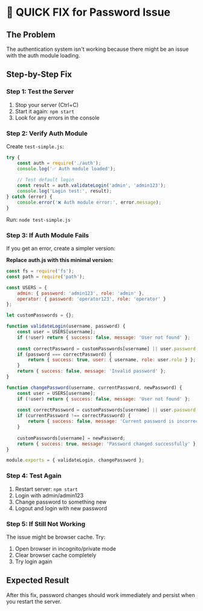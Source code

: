 # 🔧 QUICK FIX for Password Issue

## The Problem
The authentication system isn't working because there might be an issue with the auth module loading.

## Step-by-Step Fix

### Step 1: Test the Server
1. Stop your server (Ctrl+C)
2. Start it again: `npm start`
3. Look for any errors in the console

### Step 2: Verify Auth Module
Create `test-simple.js`:
```javascript
try {
    const auth = require('./auth');
    console.log('✅ Auth module loaded');
    
    // Test default login
    const result = auth.validateLogin('admin', 'admin123');
    console.log('Login test:', result);
} catch (error) {
    console.error('❌ Auth module error:', error.message);
}
```

Run: `node test-simple.js`

### Step 3: If Auth Module Fails
If you get an error, create a simpler version:

**Replace auth.js with this minimal version:**
```javascript
const fs = require('fs');
const path = require('path');

const USERS = {
    admin: { password: 'admin123', role: 'admin' },
    operator: { password: 'operator123', role: 'operator' }
};

let customPasswords = {};

function validateLogin(username, password) {
    const user = USERS[username];
    if (!user) return { success: false, message: 'User not found' };
    
    const correctPassword = customPasswords[username] || user.password;
    if (password === correctPassword) {
        return { success: true, user: { username, role: user.role } };
    }
    return { success: false, message: 'Invalid password' };
}

function changePassword(username, currentPassword, newPassword) {
    const user = USERS[username];
    if (!user) return { success: false, message: 'User not found' };
    
    const correctPassword = customPasswords[username] || user.password;
    if (currentPassword !== correctPassword) {
        return { success: false, message: 'Current password is incorrect' };
    }
    
    customPasswords[username] = newPassword;
    return { success: true, message: 'Password changed successfully' };
}

module.exports = { validateLogin, changePassword };
```

### Step 4: Test Again
1. Restart server: `npm start`
2. Login with admin/admin123
3. Change password to something new
4. Logout and login with new password

### Step 5: If Still Not Working
The issue might be browser cache. Try:
1. Open browser in incognito/private mode
2. Clear browser cache completely
3. Try login again

## Expected Result
After this fix, password changes should work immediately and persist when you restart the server.
